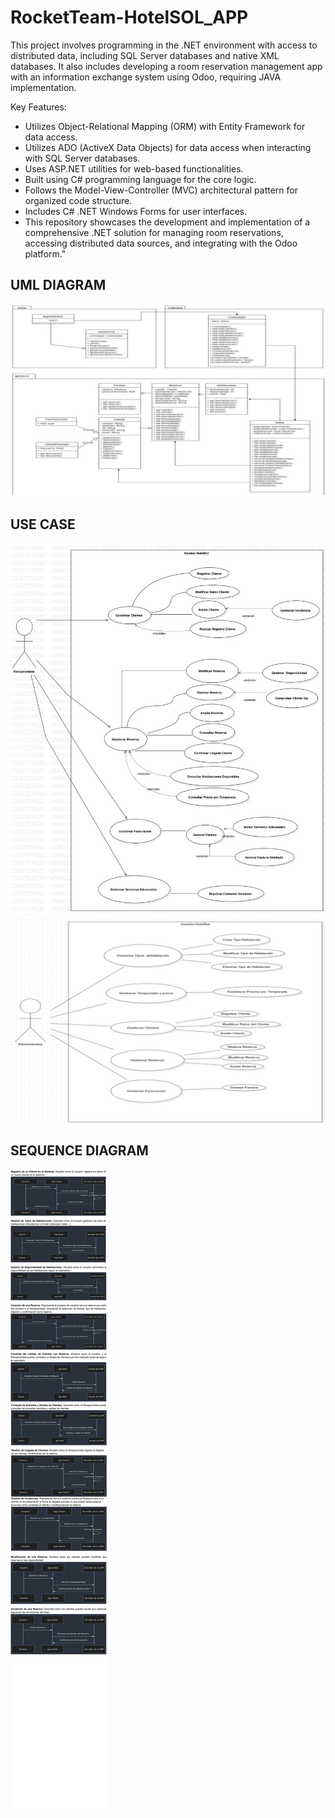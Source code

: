 # RocketTeam-HotelSOL_APP
This project involves programming in the .NET environment with access to distributed data, including SQL Server databases and native XML databases. It also includes developing a room reservation management app with an information exchange system using Odoo, requiring JAVA implementation.

Key Features:

* Utilizes Object-Relational Mapping (ORM) with Entity Framework for data access.
* Utilizes ADO (ActiveX Data Objects) for data access when interacting with SQL Server databases.
* Uses ASP.NET utilities for web-based functionalities.
* Built using C# programming language for the core logic.
* Follows the Model-View-Controller (MVC) architectural pattern for organized code structure.
* Includes C# .NET Windows Forms for user interfaces.
* This repository showcases the development and implementation of a comprehensive .NET solution for managing room reservations, accessing distributed data sources, and integrating with the Odoo platform."

## UML DIAGRAM
![UML Diagram](diagramas/diagrama_de_clases.jpg)

## USE CASE
![use_case](diagramas/Casos_de_uso.jpg)
![use_case](diagramas/Casos_de_uso_admin.jpg)

## SEQUENCE DIAGRAM
![use_case](diagramas/secuencia.jpg)
